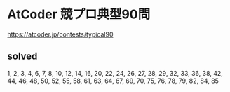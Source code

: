 # AtCoder 競プロ典型90問

https://atcoder.jp/contests/typical90

## solved
1, 2, 3, 4, 6, 7, 8, 10, 12, 14, 16, 20, 22, 24, 26, 27, 28, 29, 32, 33, 36, 38, 42, 44, 46, 48, 50, 52, 55, 58, 61, 63, 64, 67, 69, 70, 75, 76, 78, 79, 82, 84, 85
